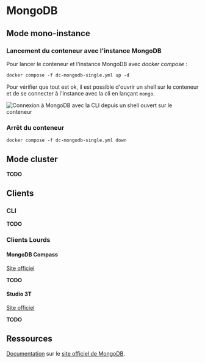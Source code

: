 # MongoDB

## Mode mono-instance

### Lancement du conteneur avec l'instance MongoDB

Pour lancer le conteneur et l'instance MongoDB avec _docker compose_ :

```txt
docker compose -f dc-mongodb-single.yml up -d
```

Pour vérifier que tout est ok, il est possible d'ouvrir un shell sur le conteneur et de se connecter à l'instance avec la cli en lançant `mongo`.

![Connexion à MongoDB avec la CLI depuis un shell ouvert sur le conteneur](.:img/screenshot-connexion-mongodb-avec-cli.png "Connexion à MongoDB avec la CLI depuis un shell ouvert sur le conteneur")

### Arrêt du conteneur

```txt
docker compose -f dc-mongodb-single.yml down
```

## Mode cluster

**TODO**

## Clients

### CLI

**TODO**

### Clients Lourds

#### MongoDB Compass

[Site officiel](https://www.mongodb.com/fr-fr/products/compass)

**TODO**

#### Studio 3T

[Site officiel](https://studio3t.com/download-studio3t-free)

**TODO**

## Ressources

[Documentation](https://www.mongodb.com/docs/) sur le [site officiel de MongoDB](https://www.mongodb.com/).
